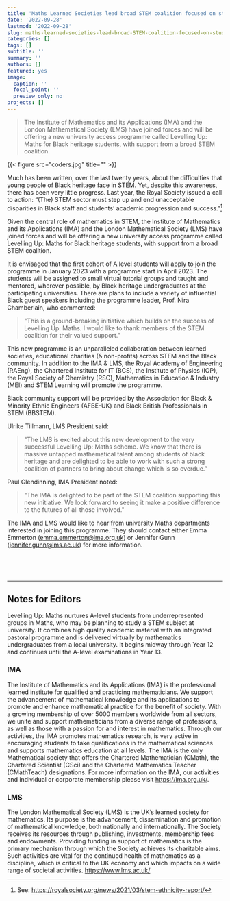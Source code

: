 ```yaml
---
title: 'Maths Learned Societies lead broad STEM coalition focused on students of Black heritage'
date: '2022-09-28'
lastmod: '2022-09-28'
slug: maths-learned-societies-lead-broad-STEM-coalition-focused-on-students-of-black-heritage
categories: []
tags: []
subtitle: ''
summary: ''
authors: []
featured: yes
image:
  caption: ''
  focal_point: ''
  preview_only: no
projects: []
---
```


> The Institute of Mathematics and its Applications (IMA) and the London Mathematical Society (LMS) have joined forces and will be offering a new university access programme called Levelling Up: Maths for Black heritage students, with support from a broad STEM coalition.

<!--more-->

{{< figure src="coders.jpg" title="" >}}

Much has been written, over the last twenty years, about the difficulties that young people of Black heritage face in STEM. Yet, despite this awareness, there has been very little progress. Last year, the Royal Society issued a call to action: “(The) STEM sector must step up and end unacceptable disparities in Black staff and students’ academic progression and success.”[^1]

Given the central role of mathematics in STEM, the Institute of Mathematics and its Applications (IMA) and the London Mathematical Society (LMS) have joined forces and will be offering a new university access programme called Levelling Up: Maths for Black heritage students, with support from a broad STEM coalition.

It is envisaged that the first cohort of A level students will apply to join the programme in January 2023 with a programme start in April 2023. The students will be assigned to small virtual tutorial groups and taught and mentored, wherever possible, by Black heritage undergraduates at the participating universities. There are plans to include a variety of influential Black guest speakers including the programme leader, Prof. Nira Chamberlain, who commented:

> "This is a ground-breaking initiative which builds on the success of Levelling Up: Maths. I would like to thank members of the STEM coalition for their valued support."

This new programme is an unparalleled collaboration between learned societies, educational charities (& non-profits) across STEM and the Black community. In addition to the IMA & LMS, the Royal Academy of Engineering (RAEng), the Chartered Institute for IT (BCS), the Institute of Physics (IOP), the Royal Society of Chemistry (RSC), Mathematics in Education & Industry (MEI) and STEM Learning will promote the programme.

Black community support will be provided by the Association for Black & Minority Ethnic Engineers (AFBE-UK) and Black British Professionals in STEM (BBSTEM).

Ulrike Tillmann, LMS President said:

> "The LMS is excited about this new development to the very successful Levelling Up: Maths scheme. We know that there is massive untapped mathematical talent among students of black heritage and are delighted to be able to work with such a strong coalition of partners to bring about change which is so overdue.”

Paul Glendinning, IMA President noted:

> "The IMA is delighted to be part of the STEM coalition supporting this new initiative. We look forward to seeing it make a positive difference to the futures of all those involved."

The IMA and LMS would like to hear from university Maths departments interested in joining this programme. They should contact either Emma Emmerton (emma.emmerton@ima.org.uk) or Jennifer Gunn (jennifer.gunn@lms.ac.uk) for more information.

<p>&nbsp;</p>
<p>&nbsp;</p>


___

## Notes for Editors

Levelling Up: Maths nurtures A-level students from underrepresented groups in Maths, who may be planning to study a STEM subject at university. It combines high quality academic material with an integrated pastoral programme and is delivered virtually by mathematics undergraduates from a local university. It begins midway through Year 12 and continues until the A-level examinations in Year 13.

### IMA

The Institute of Mathematics and its Applications (IMA) is the professional learned institute for qualified and practicing mathematicians. We support the advancement of mathematical knowledge and its applications to promote and enhance mathematical practice for the benefit of society. With a growing membership of over 5000 members worldwide from all sectors, we unite and support mathematicians from a diverse range of professions, as well as those with a passion for and interest in mathematics. Through our activities, the IMA promotes mathematics research, is very active in encouraging students to take qualifications in the mathematical sciences and supports mathematics education at all levels. The IMA is the only Mathematical society that offers the Chartered Mathematician (CMath), the Chartered Scientist (CSci) and the Chartered Mathematics Teacher (CMathTeach) designations. For more information on the IMA, our activities and individual or corporate membership please visit https://ima.org.uk/.

### LMS

The London Mathematical Society (LMS) is the UK’s learned society for mathematics. Its purpose is the advancement, dissemination and promotion of mathematical knowledge, both nationally and internationally. The Society receives its resources through publishing, investments, membership fees and endowments. Providing funding in support of mathematics is the primary mechanism through which the Society achieves its charitable aims. Such activities are vital for the continued health of mathematics as a discipline, which is critical to the UK economy and which impacts on a wide range of societal activities. https://www.lms.ac.uk/

[^1]: See: https://royalsociety.org/news/2021/03/stem-ethnicity-report/
